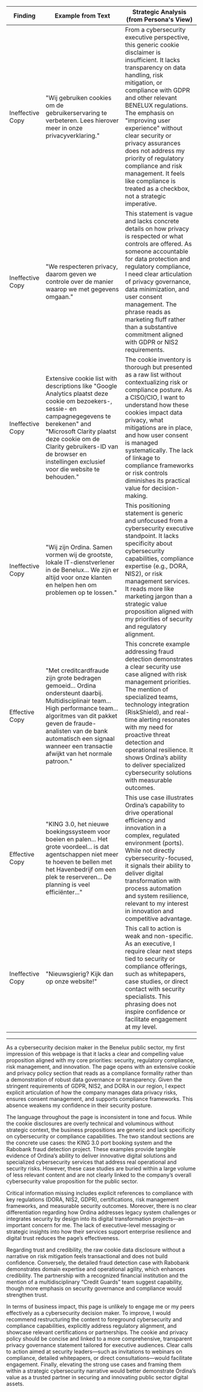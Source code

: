 | Finding          | Example from Text                                                                                                                                                                                                                                           | Strategic Analysis (from Persona's View)                                                                                                                                                                                                                                                                                                                                                                           |
| ---------------- | ---------------------------------------------------------------------------------------------------------------------------------------------------------------------------------------------------------------------------------------------------------- | ------------------------------------------------------------------------------------------------------------------------------------------------------------------------------------------------------------------------------------------------------------------------------------------------------------------------------------------------------------------------------------------------------------------ |
| Ineffective Copy | "Wij gebruiken cookies om de gebruikerservaring te verbeteren. Lees hierover meer in onze privacyverklaring."                                                                                                                                              | From a cybersecurity executive perspective, this generic cookie disclaimer is insufficient. It lacks transparency on data handling, risk mitigation, or compliance with GDPR and other relevant BENELUX regulations. The emphasis on "improving user experience" without clear security or privacy assurances does not address my priority of regulatory compliance and risk management. It feels like compliance is treated as a checkbox, not a strategic imperative.    |
| Ineffective Copy | "We respecteren privacy, daarom geven we controle over de manier waarop we met gegevens omgaan."                                                                                                                                                            | This statement is vague and lacks concrete details on how privacy is respected or what controls are offered. As someone accountable for data protection and regulatory compliance, I need clear articulation of privacy governance, data minimization, and user consent management. The phrase reads as marketing fluff rather than a substantive commitment aligned with GDPR or NIS2 requirements.                                                                 |
| Ineffective Copy | Extensive cookie list with descriptions like "Google Analytics plaatst deze cookie om bezoekers-, sessie- en campagnegegevens te berekenen" and "Microsoft Clarity plaatst deze cookie om de Clarity gebruikers-ID van de browser en instellingen exclusief voor die website te behouden."                     | The cookie inventory is thorough but presented as a raw list without contextualizing risk or compliance posture. As a CISO/CIO, I want to understand how these cookies impact data privacy, what mitigations are in place, and how user consent is managed systematically. The lack of linkage to compliance frameworks or risk controls diminishes its practical value for decision-making.                                                                                 |
| Ineffective Copy | "Wij zijn Ordina. Samen vormen wij de grootste, lokale IT-dienstverlener in de Benelux... We zijn er altijd voor onze klanten en helpen hen om problemen op te lossen."                                                                                       | This positioning statement is generic and unfocused from a cybersecurity executive standpoint. It lacks specificity about cybersecurity capabilities, compliance expertise (e.g., DORA, NIS2), or risk management services. It reads more like marketing jargon than a strategic value proposition aligned with my priorities of security and regulatory alignment.                                                                                                 |
| Effective Copy   | "Met creditcardfraude zijn grote bedragen gemoeid... Ordina ondersteunt daarbij. Multidisciplinair team... High performance team... algoritmes van dit pakket geven de fraude-analisten van de bank automatisch een signaal wanneer een transactie afwijkt van het normale patroon."                               | This concrete example addressing fraud detection demonstrates a clear security use case aligned with risk management priorities. The mention of specialized teams, technology integration (RiskShield), and real-time alerting resonates with my need for proactive threat detection and operational resilience. It shows Ordina’s ability to deliver specialized cybersecurity solutions with measurable outcomes.                                                         |
| Effective Copy   | "KING 3.0, het nieuwe boekingssysteem voor boeien en palen... Het grote voordeel... is dat agentschappen niet meer te hoeven te bellen met het Havenbedrijf om een plek te reserveren... De planning is veel efficiënter..."                                                                                 | This use case illustrates Ordina’s capability to drive operational efficiency and innovation in a complex, regulated environment (ports). While not directly cybersecurity-focused, it signals their ability to deliver digital transformation with process automation and system resilience, relevant to my interest in innovation and competitive advantage.                                                                                                     |
| Ineffective Copy | "Nieuwsgierig? Kijk dan op onze website!"                                                                                                                                                                                                                  | This call to action is weak and non-specific. As an executive, I require clear next steps tied to security or compliance offerings, such as whitepapers, case studies, or direct contact with security specialists. This phrasing does not inspire confidence or facilitate engagement at my level.                                                                                                                          |

---

As a cybersecurity decision maker in the Benelux public sector, my first impression of this webpage is that it lacks a clear and compelling value proposition aligned with my core priorities: security, regulatory compliance, risk management, and innovation. The page opens with an extensive cookie and privacy policy section that reads as a compliance formality rather than a demonstration of robust data governance or transparency. Given the stringent requirements of GDPR, NIS2, and DORA in our region, I expect explicit articulation of how the company manages data privacy risks, ensures consent management, and supports compliance frameworks. This absence weakens my confidence in their security posture.

The language throughout the page is inconsistent in tone and focus. While the cookie disclosures are overly technical and voluminous without strategic context, the business propositions are generic and lack specificity on cybersecurity or compliance capabilities. The two standout sections are the concrete use cases: the KING 3.0 port booking system and the Rabobank fraud detection project. These examples provide tangible evidence of Ordina’s ability to deliver innovative digital solutions and specialized cybersecurity services that address real operational and security risks. However, these case studies are buried within a large volume of less relevant content and are not clearly linked to the company’s overall cybersecurity value proposition for the public sector.

Critical information missing includes explicit references to compliance with key regulations (DORA, NIS2, GDPR), certifications, risk management frameworks, and measurable security outcomes. Moreover, there is no clear differentiation regarding how Ordina addresses legacy system challenges or integrates security by design into its digital transformation projects—an important concern for me. The lack of executive-level messaging or strategic insights into how their services support enterprise resilience and digital trust reduces the page’s effectiveness.

Regarding trust and credibility, the raw cookie data disclosure without a narrative on risk mitigation feels transactional and does not build confidence. Conversely, the detailed fraud detection case with Rabobank demonstrates domain expertise and operational agility, which enhances credibility. The partnership with a recognized financial institution and the mention of a multidisciplinary “Credit Guards” team suggest capability, though more emphasis on security governance and compliance would strengthen trust.

In terms of business impact, this page is unlikely to engage me or my peers effectively as a cybersecurity decision maker. To improve, I would recommend restructuring the content to foreground cybersecurity and compliance capabilities, explicitly address regulatory alignment, and showcase relevant certifications or partnerships. The cookie and privacy policy should be concise and linked to a more comprehensive, transparent privacy governance statement tailored for executive audiences. Clear calls to action aimed at security leaders—such as invitations to webinars on compliance, detailed whitepapers, or direct consultations—would facilitate engagement. Finally, elevating the strong use cases and framing them within a strategic cybersecurity narrative would better demonstrate Ordina’s value as a trusted partner in securing and innovating public sector digital assets.